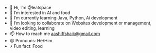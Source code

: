 - 👋 Hi, I’m @Ieatspace
- 👀 I’m interested in AI and food
- 🌱 I’m currently learning Java, Python, Ai development
- 💞️ I’m looking to collaborate on Websites development or management, video editing, learning
- 📫 How to reach me aashiffshaik@gmail.com
- 😄 Pronouns: He/Him
- ⚡ Fun fact: Food

<!---
Ieatspace/Ieatspace is a ✨ special ✨ repository because its `README.md` (this file) appears on your GitHub profile.
You can click the Preview link to take a look at your changes.
--->
